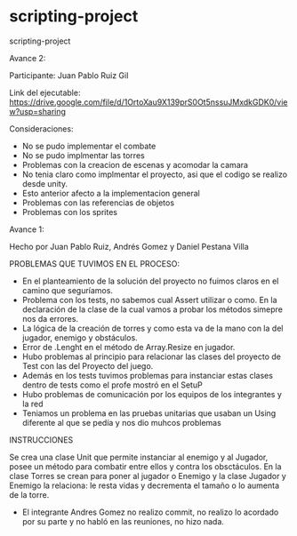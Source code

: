 # scripting-project
scripting-project

Avance 2:

Participante: Juan Pablo Ruiz Gil 

Link del ejecutable: https://drive.google.com/file/d/1OrtoXau9X139prS0Ot5nssuJMxdkGDK0/view?usp=sharing

Consideraciones:

- No se pudo implementar el combate
- No se pudo implmentar las torres
- Problemas con la creacion de escenas y acomodar la camara
- No tenia claro como implmentar el proyecto, asi que el codigo se realizo desde unity.
- Esto anterior afecto a la implementacion general
- Problemas con las referencias de objetos
- Problemas con los sprites


Avance 1:

Hecho por Juan Pablo Ruiz, Andrés Gomez  y Daniel Pestana Villa

PROBLEMAS QUE TUVIMOS EN EL PROCESO:

- En el planteamiento de la solución del proyecto no fuimos claros en el camino que seguríamos. 
- Problema con los tests, no sabemos cual Assert utilizar o como. En la declaración de la clase de la cual vamos a probar los métodos simepre nos da errores.
- La lógica de la creación de torres y como esta va de la mano con la del jugador, enemigo y obstáculos. 
- Error de .Lenght en el método de Array.Resize en jugador.
- Hubo problemas al principio para relacionar las clases del proyecto de Test con las del Proyecto del juego.
-  Además en los tests tuvimos problemas para instanciar estas clases dentro de tests como el profe mostró en el SetuP
- Hubo problemas de comunicación por los equipos de los integrantes y la red
- Teniamos un problema en las pruebas unitarias que usaban un Using diferente al que se pedía y nos dio muhcos problemas

INSTRUCCIONES

Se crea una clase Unit que permite instanciar al enemigo y al Jugador, posee un método para combatir entre ellos y contra los obsctáculos.
En la clase Torres se crean para poner al jugador o Enemigo y la clase Jugador y Enemigo la relaciona: le resta vidas y decrementa el tamaño o lo aumenta de la torre.



- El integrante Andres Gomez no realizo commit, no realizo lo acordado por su parte y no habló en las reuniones, no hizo nada.

